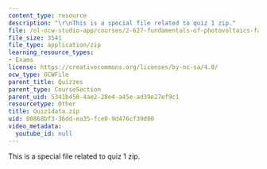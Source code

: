 ```yaml
---
content_type: resource
description: "\r\nThis is a special file related to quiz 1 zip."
file: /ol-ocw-studio-app/courses/2-627-fundamentals-of-photovoltaics-fall-2013/00868bf336ddea35fce09d476cf39d00_Quiz1data.zip
file_size: 3541
file_type: application/zip
learning_resource_types:
- Exams
license: https://creativecommons.org/licenses/by-nc-sa/4.0/
ocw_type: OCWFile
parent_title: Quizzes
parent_type: CourseSection
parent_uid: 5341b458-4ae2-28e4-a45e-ad39e27ef9c1
resourcetype: Other
title: Quiz1data.zip
uid: 00868bf3-36dd-ea35-fce0-9d476cf39d00
video_metadata:
  youtube_id: null
---
```


This is a special file related to quiz 1 zip.